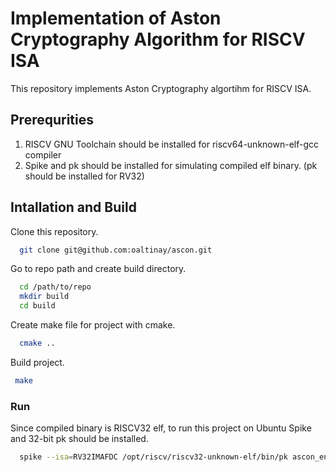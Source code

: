 # Implementation of Aston Cryptography Algorithm for RISCV ISA

This repository implements Aston Cryptography algortihm for RISCV ISA.

## Prerequrities

  1. RISCV GNU Toolchain should be installed for riscv64-unknown-elf-gcc compiler
  2. Spike and pk should be installed for simulating compiled elf binary. (pk should be installed for RV32)
   
## Intallation and Build

  Clone this repository.

  ```bash
    git clone git@github.com:oaltinay/ascon.git
  ```
  Go to repo path and create build directory.
  ```bash
    cd /path/to/repo
    mkdir build
    cd build
  ```
  Create make file for project with cmake.
  ```bash
    cmake ..
  ``` 
  Build project.
   ```bash
    make
   ``` 

### Run 
  
  Since compiled binary is RISCV32 elf, to run this project on Ubuntu Spike and 32-bit pk should be installed.
  ```bash
    spike --isa=RV32IMAFDC /opt/riscv/riscv32-unknown-elf/bin/pk ascon_encrtpt
  ```